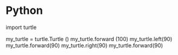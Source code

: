 # Python

import turtle

my_turtle = turtle.Turtle ()
my_turtle.forward (100)
my_turtle.left(90)
my_turtle.forward(90)
my_turtle.right(90)
my_turtle.forward(90)
